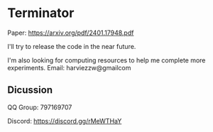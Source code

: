 # Terminator

Paper: https://arxiv.org/pdf/2401.17948.pdf

I'll try to release the code in the near future.

I'm also looking for computing resources to help me complete more experiments. Email: harviezzw@gmailcom

## Dicussion

QQ Group: 797169707

Discord: https://discord.gg/rMeWTHaY
